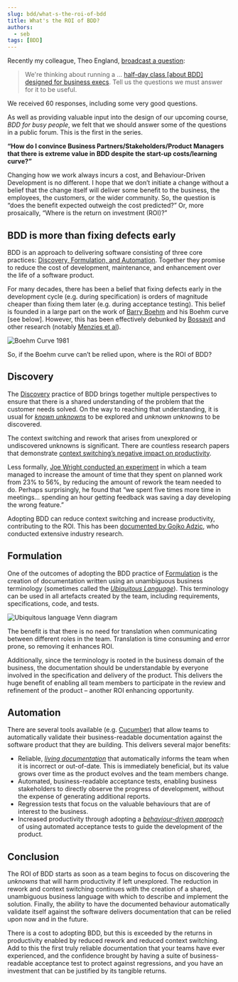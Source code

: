 ```yaml
---
slug: bdd/what-s-the-roi-of-bdd
title: What's the ROI of BDD?
authors:
  - seb
tags: [BDD]
---
```


Recently my colleague, Theo England, [broadcast a question](https://twitter.com/cucumberbdd/status/1276148043478372357?s=20):

> We're thinking about running a … [half](https://www.eventbrite.com/e/bdd-for-busy-people-tickets-111969764580)[\-day class \[about BDD\] designed for business execs](https://www.eventbrite.com/e/bdd-for-busy-people-tickets-111969764580). Tell us the questions we must answer for it to be useful.

We received 60 responses, including some very good questions.

As well as providing valuable input into the design of our upcoming course, _BDD for busy people_, we felt that we should answer some of the questions in a public forum. This is the first in the series.

**“How do I convince Business Partners/Stakeholders/Product Managers that there is extreme value in BDD despite the start-up costs/learning curve?”**

<!-- truncate -->

Changing how we work always incurs a cost, and Behaviour-Driven Development is no different. I hope that we don’t initiate a change without a belief that the change itself will deliver some benefit to the business, the employees, the customers, or the wider community. So, the question is “does the benefit expected outweigh the cost predicted?” Or, more prosaically, “Where is the return on investment (ROI)?”

## BDD is more than fixing defects early

BDD is an approach to delivering software consisting of three core practices: [Discovery, Formulation, and Automation](/docs/bdd/). Together they promise to reduce the cost of development, maintenance, and enhancement over the life of a software product.

For many decades, there has been a belief that fixing defects early in the development cycle (e.g. during specification) is orders of magnitude cheaper than fixing them later (e.g. during acceptance testing). This belief is founded in a large part on the work of [Barry Boehm](https://www.amazon.co.uk/Engineering-Economics-Prentice-Hall-Computing-Technology/dp/0138221227) and his Boehm curve \[see below\]. However, this has been effectively debunked by [Bossavit](https://leanpub.com/leprechauns) and other research (notably [Menzies et al](https://link.springer.com/article/10.1007/s10664-016-9469-x)).

![Boehm Curve 1981](/img/blog/535c7342c30292adc93a659790b03a7a89a93d31efd203bd5bde9a226c3818da.png)

So, if the Boehm curve can’t be relied upon, where is the ROI of BDD?

## Discovery

The [Discovery](http://bddbooks.com/) practice of BDD brings together multiple perspectives to ensure that there is a shared understanding of the problem that the customer needs solved. On the way to reaching that understanding, it is usual for _[known unknowns](https://en.wikipedia.org/wiki/There_are_known_knowns)_ to be explored and _unknown unknowns_ to be discovered.

The context switching and rework that arises from unexplored or undiscovered unknowns is significant. There are countless research papers that demonstrate [context switching’s negative impact on productivity](https://www.apa.org/research/action/multitask).

Less formally, [Joe Wright conducted an experiment](https://code.joejag.com/2018/lego-workstream-visualisation.html) in which a team managed to increase the amount of time that they spent on planned work from 23% to 56%, by reducing the amount of rework the team needed to do. Perhaps surprisingly, he found that “we spent five times more time in meetings... spending an hour getting feedback was saving a day developing the wrong feature.”

Adopting BDD can reduce context switching and increase productivity, contributing to the ROI. This has been [documented by Gojko Adzic](https://www.amazon.co.uk/Specification-Example-Successful-Deliver-Software/dp/1617290084), who conducted extensive industry research.

## Formulation

One of the outcomes of adopting the BDD practice of [Formulation](https://leanpub.com/bddbooks-formulation) is the creation of documentation written using an unambiguous business terminology (sometimes called the _[Ubiquitous Language](https://en.wikipedia.org/wiki/Domain-driven_design)_). This terminology can be used in all artefacts created by the team, including requirements, specifications, code, and tests.

![Ubiquitous language Venn diagram](/img/blog/44376c958e3443f05cb15c2395f2dec70753711f45424be3876ee87745079a36.png)

The benefit is that there is no need for translation when communicating between different roles in the team. Translation is time consuming and error prone, so removing it enhances ROI.

Additionally, since the terminology is rooted in the business domain of the business, the documentation should be understandable by everyone involved in the specification and delivery of the product. This delivers the huge benefit of enabling all team members to participate in the review and refinement of the product – another ROI enhancing opportunity.

## Automation

There are several tools available (e.g. [Cucumber](/tools/cucumber-open/)) that allow teams to automatically validate their business-readable documentation against the software product that they are building. This delivers several major benefits:

-   Reliable, _[living documentation](https://leanpub.com/livingdocumentation)_ that automatically informs the team when it is incorrect or out-of-date. This is immediately beneficial, but its value grows over time as the product evolves and the team members change.
-   Automated, business-readable acceptance tests, enabling business stakeholders to directly observe the progress of development, without the expense of generating additional reports.
-   Regression tests that focus on the valuable behaviours that are of interest to the business.
-   Increased productivity through adopting a _[behaviour-driven approach](https://school.cucumber.io/collections)_ of using automated acceptance tests to guide the development of the product.

## Conclusion

The ROI of BDD starts as soon as a team begins to focus on discovering the _unknowns_ that will harm productivity if left unexplored. The reduction in rework and context switching continues with the creation of a shared, unambiguous business language with which to describe and implement the solution. Finally, the ability to have the documented behaviour automatically validate itself against the software delivers documentation that can be relied upon now and in the future.

There is a cost to adopting BDD, but this is exceeded by the returns in productivity enabled by reduced rework and reduced context switching. Add to this the first truly reliable documentation that your teams have ever experienced, and the confidence brought by having a suite of business-readable acceptance test to protect against regressions, and you have an investment that can be justified by its tangible returns.

